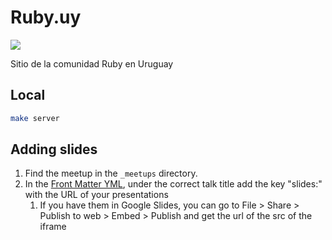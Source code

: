 # Ruby.uy

![](logo.svg)

Sitio de la comunidad Ruby en Uruguay


## Local

```bash
make server
```

## Adding slides
1. Find the meetup in the `_meetups` directory.
1. In the [Front Matter YML](https://jekyllrb.com/docs/front-matter/), under the correct talk title add the key "slides:" with the URL of your presentations
   1. If you have them in Google Slides, you can go to File > Share > Publish to web > Embed > Publish and get the url of the src of the iframe
